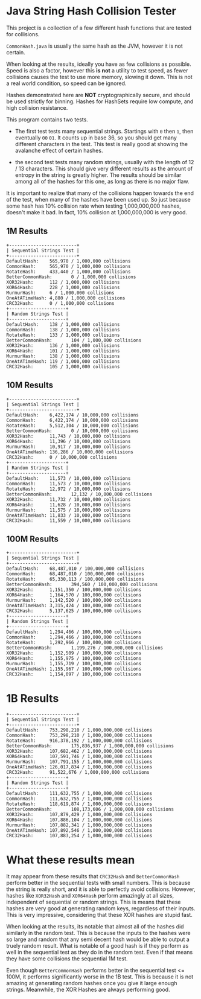 
# Java String Hash Collision Tester

This project is a collection of a few different hash functions that are tested for collisions.

`CommonHash.java` is usually the same hash as the JVM, however it is not certain.

When looking at the results, ideally you have as few collisions as possible. Speed is also a factor, however this **is not** a utility to test speed, as fewer collisions causes the test to use more memory, slowing it down. This is not a real world condition, so speed can be ignored.

Hashes demonstrated here are **NOT** cryptographically secure, and should be used strictly for binning. Hashes for HashSets require low compute, and high collision resistance.


This program contains two tests. 

- The first test tests many sequential strings. Startings with `0` then `1`, then eventually `00` `01`. It counts up in base 36, so you should get many different characters in the test. This test is really good at showing the avalanche effect of certain hashes.

- the second test tests many random strings, usually with the length of 12 / 13 characters. This should give very different results as the amount of entropy in the string is greatly higher. The results should be similar among all of the hashes for this one, as long as there is no major flaw.


It is important to realize that many of the collisions happen towards the end of the test, when many of the hashes have been used up. So just because some hash has 10% collision rate when testing 1,000,000,000 hashes, doesn't make it bad. In fact, 10% collision at 1,000,000,000 is very good.

## 1M Results

```
+-------------------------+
| Sequential Strings Test |
+-------------------------+
DefaultHash:    565,970 / 1,000,000 collisions
CommonHash:     565,970 / 1,000,000 collisions
RotateHash:     433,440 / 1,000,000 collisions
BetterCommonHash:       0 / 1,000,000 collisions
XOR32Hash:      112 / 1,000,000 collisions
XOR64Hash:      228 / 1,000,000 collisions
MurmurHash:     6 / 1,000,000 collisions
OneAtATimeHash: 4,880 / 1,000,000 collisions
CRC32Hash:      0 / 1,000,000 collisions
+---------------------+
| Random Strings Test |
+---------------------+
DefaultHash:    138 / 1,000,000 collisions
CommonHash:     138 / 1,000,000 collisions
RotateHash:     133 / 1,000,000 collisions
BetterCommonHash:       104 / 1,000,000 collisions
XOR32Hash:      136 / 1,000,000 collisions
XOR64Hash:      101 / 1,000,000 collisions
MurmurHash:     138 / 1,000,000 collisions
OneAtATimeHash: 119 / 1,000,000 collisions
CRC32Hash:      105 / 1,000,000 collisions
```

## 10M Results

```
+-------------------------+
| Sequential Strings Test |
+-------------------------+
DefaultHash:    6,422,174 / 10,000,000 collisions
CommonHash:     6,422,174 / 10,000,000 collisions
RotateHash:     5,512,304 / 10,000,000 collisions
BetterCommonHash:       0 / 10,000,000 collisions
XOR32Hash:      11,743 / 10,000,000 collisions
XOR64Hash:      11,396 / 10,000,000 collisions
MurmurHash:     10,917 / 10,000,000 collisions
OneAtATimeHash: 136,286 / 10,000,000 collisions
CRC32Hash:      0 / 10,000,000 collisions
+---------------------+
| Random Strings Test |
+---------------------+
DefaultHash:    11,573 / 10,000,000 collisions
CommonHash:     11,573 / 10,000,000 collisions
RotateHash:     12,972 / 10,000,000 collisions
BetterCommonHash:       12,132 / 10,000,000 collisions
XOR32Hash:      11,732 / 10,000,000 collisions
XOR64Hash:      11,628 / 10,000,000 collisions
MurmurHash:     11,575 / 10,000,000 collisions
OneAtATimeHash: 11,833 / 10,000,000 collisions
CRC32Hash:      11,559 / 10,000,000 collisions
```

## 100M Results 

```
+-------------------------+
| Sequential Strings Test |
+-------------------------+
DefaultHash:    68,487,010 / 100,000,000 collisions
CommonHash:     68,487,010 / 100,000,000 collisions
RotateHash:     65,330,113 / 100,000,000 collisions
BetterCommonHash:       394,560 / 100,000,000 collisions
XOR32Hash:      1,151,350 / 100,000,000 collisions
XOR64Hash:      1,164,570 / 100,000,000 collisions
MurmurHash:     1,142,520 / 100,000,000 collisions
OneAtATimeHash: 3,315,424 / 100,000,000 collisions
CRC32Hash:      5,137,625 / 100,000,000 collisions
+---------------------+
| Random Strings Test |
+---------------------+
DefaultHash:    1,294,466 / 100,000,000 collisions
CommonHash:     1,294,466 / 100,000,000 collisions
RotateHash:     1,292,966 / 100,000,000 collisions
BetterCommonHash:       1,199,276 / 100,000,000 collisions
XOR32Hash:      1,152,509 / 100,000,000 collisions
XOR64Hash:      1,155,975 / 100,000,000 collisions
MurmurHash:     1,155,719 / 100,000,000 collisions
OneAtATimeHash: 1,155,967 / 100,000,000 collisions
CRC32Hash:      1,154,097 / 100,000,000 collisions
```

# 1B Results

```
+-------------------------+
| Sequential Strings Test |
+-------------------------+
DefaultHash:    753,298,210 / 1,000,000,000 collisions
CommonHash:     753,298,210 / 1,000,000,000 collisions
RotateHash:     916,378,192 / 1,000,000,000 collisions
BetterCommonHash:       175,836,937 / 1,000,000,000 collisions
XOR32Hash:      107,682,462 / 1,000,000,000 collisions
XOR64Hash:      107,591,746 / 1,000,000,000 collisions
MurmurHash:     107,791,155 / 1,000,000,000 collisions
OneAtATimeHash: 126,017,834 / 1,000,000,000 collisions
CRC32Hash:      91,522,676 / 1,000,000,000 collisions
+---------------------+
| Random Strings Test |
+---------------------+
DefaultHash:    111,632,755 / 1,000,000,000 collisions
CommonHash:     111,632,755 / 1,000,000,000 collisions
RotateHash:     118,619,874 / 1,000,000,000 collisions
BetterCommonHash:       108,173,606 / 1,000,000,000 collisions
XOR32Hash:      107,879,429 / 1,000,000,000 collisions
XOR64Hash:      107,886,104 / 1,000,000,000 collisions
MurmurHash:     107,882,341 / 1,000,000,000 collisions
OneAtATimeHash: 107,892,546 / 1,000,000,000 collisions
CRC32Hash:      107,883,254 / 1,000,000,000 collisions
```

# What these results mean

It may appear from these results that `CRC32Hash` and `BetterCommonHash` perform better in the sequential tests with small numbers. This is because the string is really short, and it is able to perfectly avoid collisions. However, hashes like `XOR32Hash` and `XOR64Hash` perform amazingly at all sizes, independent of sequential or random strings. This is means that these hashes are very good at generating random keys, regardless of their inputs. This is very impressive, considering that these XOR hashes are stupid fast. 

When looking at the results, its notable that almost all of the hashes did similarly in the random test. This is because the inputs to the hashes were so large and random that any semi decent hash would be able to output a truely random result. What is notable of a good hash is if they perform as well in the sequential test as they do in the random test. Even if that means they have some collisions the sequential 1M test. 

Even though `BetterCommonHash` performs better in the sequential test <= 100M, it performs significantly worse in the 1B test. This is because it is not amazing at generating random hashes once you give it large enough strings. Meanwhile, the XOR Hashes are always performing good.